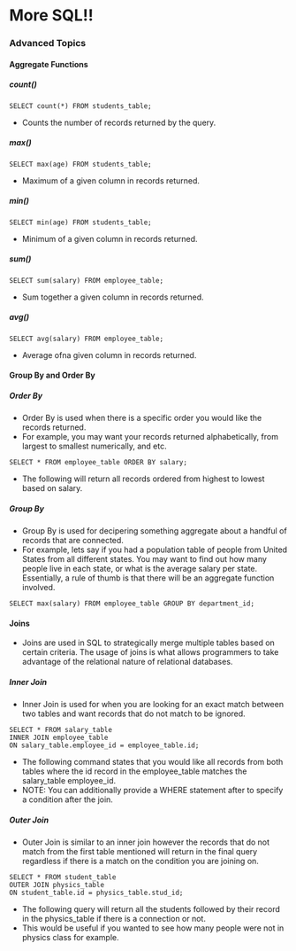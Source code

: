 # More SQL!!


### Advanced Topics

#### Aggregate Functions


##### count()
```
SELECT count(*) FROM students_table;
```
- Counts the number of records returned by the query.

##### max()
```
SELECT max(age) FROM students_table;
```
- Maximum of a given column in records returned.

##### min()
```
SELECT min(age) FROM students_table;
```
- Minimum of a given column in records returned.

##### sum()
```
SELECT sum(salary) FROM employee_table;
```
- Sum together a given column in records returned.

##### avg()
```
SELECT avg(salary) FROM employee_table;
```
- Average ofna given column in records returned.

#### Group By and Order By

##### Order By

- Order By is used when there is a specific order you would like the records returned.
- For example, you may want your records returned alphabetically, from largest to smallest numerically, and etc.

```
SELECT * FROM employee_table ORDER BY salary;

```
- The following will return all records ordered from highest to lowest based on salary.


##### Group By

- Group By is used for decipering something aggregate about a handful of records that are connected.
- For example, lets say if you had a population table of people from United States from all different states. You may want to find out how many people live in each state, or what is the average salary per state. Essentially, a rule of thumb is that there will be an aggregate function involved.

```
SELECT max(salary) FROM employee_table GROUP BY department_id;
```


#### Joins

- Joins are used in SQL to strategically merge multiple tables based on certain criteria. The usage of joins is what allows programmers to take advantage of the relational nature of relational databases.

##### Inner Join

- Inner Join is used for when you are looking for an exact match between two tables and want records that do not match to be ignored.

```
SELECT * FROM salary_table 
INNER JOIN employee_table 
ON salary_table.employee_id = employee_table.id;

```
- The following command states that you would like all records from both tables where the id record in the employee_table matches the salary_table employee_id.
- NOTE: You can additionally provide a WHERE statement after to specify a condition after the join.



##### Outer Join

- Outer Join is similar to an inner join however the records that do not match from the first table mentioned will return in the final query regardless if there is a match on the condition you are joining on.

```
SELECT * FROM student_table 
OUTER JOIN physics_table 
ON student_table.id = physics_table.stud_id;
```
- The following query will return all the students followed by their record in the physics_table if there is a connection or not.
- This would be useful if you wanted to see how many people were not in physics class for example.





